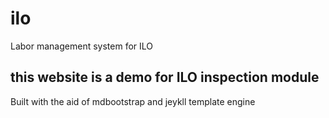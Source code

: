 # ilo
Labor management system for ILO 
## this website is a demo for ILO inspection module 
Built with the aid of mdbootstrap and jeykll template engine 
